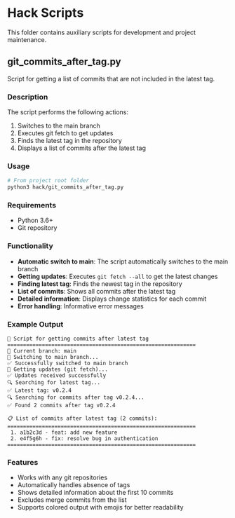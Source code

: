 # Hack Scripts

This folder contains auxiliary scripts for development and project maintenance.

## git_commits_after_tag.py

Script for getting a list of commits that are not included in the latest tag.

### Description

The script performs the following actions:

1. Switches to the main branch
2. Executes git fetch to get updates
3. Finds the latest tag in the repository
4. Displays a list of commits after the latest tag

### Usage

```bash
# From project root folder
python3 hack/git_commits_after_tag.py
```

### Requirements

- Python 3.6+
- Git repository

### Functionality

- **Automatic switch to main**: The script automatically switches to the main branch
- **Getting updates**: Executes `git fetch --all` to get the latest changes
- **Finding latest tag**: Finds the newest tag in the repository
- **List of commits**: Shows all commits after the latest tag
- **Detailed information**: Displays change statistics for each commit
- **Error handling**: Informative error messages

### Example Output

```
🚀 Script for getting commits after latest tag
============================================================
📍 Current branch: main
🔄 Switching to main branch...
✅ Successfully switched to main branch
🔄 Getting updates (git fetch)...
✅ Updates received successfully
🔍 Searching for latest tag...
✅ Latest tag: v0.2.4
🔍 Searching for commits after tag v0.2.4...
✅ Found 2 commits after tag v0.2.4

📋 List of commits after latest tag (2 commits):
============================================================
 1. a1b2c3d - feat: add new feature
 2. e4f5g6h - fix: resolve bug in authentication
============================================================
```

### Features

- Works with any git repositories
- Automatically handles absence of tags
- Shows detailed information about the first 10 commits
- Excludes merge commits from the list
- Supports colored output with emojis for better readability
